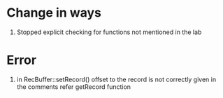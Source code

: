# Change in ways

1. Stopped explicit checking for functions not mentioned in the lab


# Error
1. in RecBuffer::setRecord() offset to the record is not correctly given in the comments refer getRecord function
